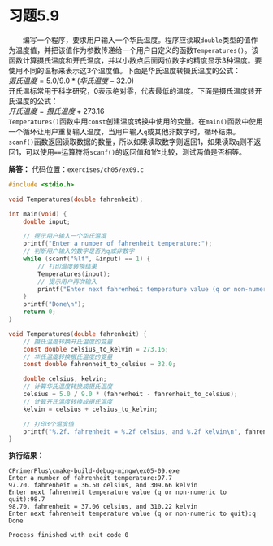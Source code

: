 # 习题5.9

&emsp;&emsp;编写一个程序，要求用户输入一个华氏温度。程序应读取`double`类型的值作为温度值，并把该值作为参数传递给一个用户自定义的函数`Temperatures()`。该函数计算摄氏温度和开氏温度，并以小数点后面两位数字的精度显示3种温度。要使用不同的温标来表示这3个温度值。下面是华氏温度转摄氏温度的公式：  
$摄氏温度 = 5.0/9.0 * (华氏温度 - 32.0)$  
开氏温标常用于科学研究，0表示绝对零，代表最低的温度。下面是摄氏温度转开氏温度的公式：  
$开氏温度 = 摄氏温度 + 273.16$  
`Temperatures()`函数中用`const`创建温度转换中使用的变量。在`main()`函数中使用一个循环让用户重复输入温度，当用户输入`q`或其他非数字时，循环结束。`scanf()`函数返回读取数据的数量，所以如果读取数字则返回1，如果读取`q`则不返回1，可以使用`==`运算符将`scanf()`的返回值和1作比较，测试两值是否相等。

**解答：**
代码位置：`exercises/ch05/ex09.c`

```c
#include <stdio.h>

void Temperatures(double fahrenheit);

int main(void) {
    double input;

    // 提示用户输入一个华氏温度
    printf("Enter a number of fahrenheit temperature:");
    // 判断用户输入的数字是否为q或非数字
    while (scanf("%lf", &input) == 1) {
        // 打印温度转换结果
        Temperatures(input);
        // 提示用户再次输入
        printf("Enter next fahrenheit temperature value (q or non-numeric to quit):");
    }
    printf("Done\n");
    return 0;
}

void Temperatures(double fahrenheit) {
    // 摄氏温度转换开氏温度的变量
    const double celsius_to_kelvin = 273.16;
    // 华氏温度转换摄氏温度的变量
    const double fahrenheit_to_celsius = 32.0;

    double celsius, kelvin;
    // 计算华氏温度转换成摄氏温度
    celsius = 5.0 / 9.0 * (fahrenheit - fahrenheit_to_celsius);
    // 计算开氏温度转换成摄氏温度
    kelvin = celsius + celsius_to_kelvin;

    // 打印3个温度值
    printf("%.2f. fahrenheit = %.2f celsius, and %.2f kelvin\n", fahrenheit, celsius, kelvin);
}
```

**执行结果：**
```
CPrimerPlus\cmake-build-debug-mingw\ex05-09.exe
Enter a number of fahrenheit temperature:97.7
97.70. fahrenheit = 36.50 celsius, and 309.66 kelvin
Enter next fahrenheit temperature value (q or non-numeric to quit):98.7
98.70. fahrenheit = 37.06 celsius, and 310.22 kelvin
Enter next fahrenheit temperature value (q or non-numeric to quit):q
Done

Process finished with exit code 0
```